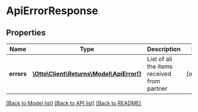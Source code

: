 # ApiErrorResponse

## Properties
Name | Type | Description | Notes
------------ | ------------- | ------------- | -------------
**errors** | [**\Otto\Client\Returns\Model\ApiError[]**](ApiError.md) | List of all the items received from partner | [optional] 

[[Back to Model list]](../../README.md#documentation-for-models) [[Back to API list]](../../README.md#documentation-for-api-endpoints) [[Back to README]](../../README.md)

